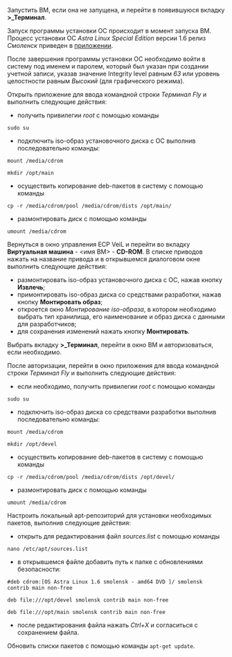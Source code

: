 Запустить ВМ, если она не запущена, и перейти в появившуюся вкладку **>_Терминал**.

Запуск программы установки ОС происходит в момент запуска ВМ. Процесс установки ОС 
*Astra Linux Special Edition* версии 1.6 релиз *Смоленск* приведен в [приложении](application.md). 

После завершения программы установки ОС необходимо войти в систему под именем и паролем, который был 
указан при создании учетной записи, указав значение Integrity level равным *63* или уровень целостности 
равным *Высокий* (для графического режима).

Открыть приложение для ввода командной строки *Терминал Fly* и выполнить следующие действия:

   - получить привилегии *root* с помощью команды
   
   `sudo su`

   - подключить iso-образ установочного диска с ОС выполнив последовательно команды:

   `mount /media/cdrom`

   `mkdir /opt/main`

   - осуществить копирование deb-пакетов в систему с помощью команды
   
   `cp -r /media/cdrom/pool /media/cdrom/dists /opt/main/`
   
   - размонтировать диск с помощью команды
   
   `umount /media/cdrom`

Вернуться в окно управления ECP VeiL и перейти во вкладку **Виртуальная машина** - <имя ВМ> - **CD-ROM**. 
В списке приводов нажать на название привода и в открывшемся диалоговом окне выполнить следующие действия:

   - размонтировать iso-образ установочного диска с ОС, нажав кнопку **Извлечь**;
   - примонтировать iso-образ диска со средствами разработки, нажав кнопку **Монтировать образ**;
   - откроется окно *Монтирование iso-образа*, в котором необходимо выбрать тип хранилища, его наименование и образ диска с данными для разработчиков;
   - для сохранения изменений нажать кнопку **Монтировать**.

Выбрать вкладку **>_Терминал**, перейти в окно ВМ и авторизоваться, если необходимо.

После авторизации, перейти в окно приложения для ввода командной строки *Терминал Fly* и 
выполнить следующие действия:

   - если необходимо, получить привилегии *root* с помощью команды

   `sudo su`

   - подключить iso-образ диска со средствами разработки выполнив последовательно команды:

   `mount /media/cdrom`

   `mkdir /opt/devel`

   - осуществить копирование deb-пакетов в систему с помощью команды
   
   `cp -r /media/cdrom/pool /media/cdrom/dists /opt/devel/`

   - размонтировать диск с помощью команды
   
   `umount /media/cdrom`

Настроить локальный apt-репозиторий для установки необходимых пакетов, выполнив следующие действия:

   - открыть для редактирования файл *sources.list* с помощью команды

   `nano /etc/apt/sources.list`

   - в открывшемся файле добавить путь к папке с обновлениями безопасности:

   `#deb cdrom:[OS Astra Linux 1.6 smolensk - amd64 DVD ]/ smolensk contrib main non-free`

   `deb file:///opt/devel smolensk contrib main non-free`

   `deb file:///opt/main smolensk contrib main non-free`

   - после редактирования файла нажать *Ctrl+Х* и согласиться с сохранением файла. 

Обновить списки пакетов с помощью команды
`apt-get update`.


